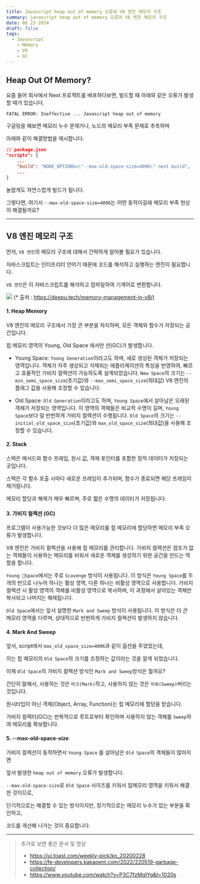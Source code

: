 ```yaml
---
title: Javascript heap out of memory 오류와 V8 엔진 메모리 구조
summary: javascript heap out of memory 오류와 V8 엔진 메모리 구조
date: 06 23 2024
draft: false
tags:
  - Javascript
	- Memory
	- V8
	- GC
---
```


## Heap Out Of Memory?

요즘 들어 회사에서 Next 프로젝트를 배포하다보면, 빌드할 때 아래와 같은 오류가 발생할 때가 있습니다.

`FATAL ERROR: Ineffective ... Javascript heap out of memory`

구글링을 해보면 메모리 누수 문제거나, 노드의 메모리 부족 문제로 추측하며

아래와 같이 해결방법을 제시합니다.

```json
// package.json
"scripts": {
	...
	"build": "NODE_OPTIONS=\"--max-old-space-size=4096\" next build",
	...
}
```

놀랍게도 자연스럽게 빌드가 됩니다.

그렇다면, 여기서 `--max-old-space-size=4096`는 어떤 동작이길래 메모리 부족 현상이 해결될까요?

---

## V8 엔진 메모리 구조

먼저, `V8 엔진`의 메모리 구조에 대해서 간략하게 알아볼 필요가 있습니다.

자바스크립트는 인터프리터 언어기 때문에 코드를 해석하고 실행하는 엔진이 필요합니다.

`V8 엔진`은 이 자바스크립트를 해석하고 컴파일하여 기계어로 변환합니다.

![](https://i.imgur.com/UpLgi07.png)
(\* 출처 : https://deepu.tech/memory-management-in-v8/)

#### 1. Heap Memory

V8 엔진의 메모리 구조에서 가장 큰 부분을 차지하며, 모든 객체와 함수가 저장되는 공간입니다.

힙 메모리 영역의 Young, Old Space 에서만 션(GC)가 발생합니다.

- Young Space: `Young Generation`이라고도 하며, 새로 생성된 객체가 저장되는 영역입니다. 객체가 자주 생성되고 삭제되는 애플리케이션의 특성을 반영하여, 빠르고 효율적인 가비지 컬렉션이 가능하도록 설계되었습니다. `New Space`의 크기는 `--min_semi_space_size`(초기값)와 `--max_semi_space_size`(최대값) V8 엔진의 플래그 값을 사용해 조정할 수 있습니다.

- Old Space: `Old Generation`이라고도 하며, `Young Space`에서 살아남은 오래된 객체가 저장되는 영역입니다. 이 영역의 객체들은 비교적 수명이 길며, `Young Space`보다 덜 빈번하게 가비지 컬렉션이 수행됩니다. `Old Space`의 크기는 `--initial_old_space_size`(초기값)와 `max_old_space_size`(최대값)을 사용해 조정할 수 있습니다.

#### 2. Stack

스택은 메서드와 함수 프레임, 원시 값, 객체 포인터를 포함한 정적 데이터가 저장되는 곳입니다.

스택은 각 함수 호출 시마다 새로운 프레임이 추가되며, 함수가 종료되면 해당 프레임이 제거됩니다.

메모리 할당과 해제가 매우 빠르며, 주로 짧은 수명의 데이터가 저장됩니다.

#### 3. 가비지 컬렉션 (GC)

프로그램이 사용가능한 것보다 더 많은 메모리를 힙 메모리에 할당하면 메모리 부족 오류가 발생합니다.

V8 엔진은 가비지 컬렉션을 사용해 힙 메모리를 관리합니다. 가비지 컬렉션은 참조가 없는 객체들이 사용하는 메모리를 비워서 새로운 객체를 생성하기 위한 공간을 만드는 역할을 합니다.

`Young Space`에서는 주로 `Scavenge` 방식이 사용됩니다. 이 방식은 `Young Space`를 두 개의 반으로 나누어 하나는 활성 영역, 다른 하나는 비활성 영역으로 사용합니다. 가비지 컬렉션 시 활성 영역의 객체를 비활성 영역으로 복사하며, 이 과정에서 살아있는 객체만 복사되고 나머지는 해제됩니다.

`Old Space`에서는 앞서 설명한 `Mark and Sweep` 방식이 사용됩니다. 이 방식은 더 큰 메모리 영역을 다루며, 상대적으로 빈번하게 가비지 컬렉션이 발생하지 않습니다.

#### 4. Mark And Sweep

앞서, script에서 `max_old_space_size=4096`과 같이 옵션을 주었었는데,

이는 힙 메모리의 `Old Space`의 크기를 조정하는 값이라는 것을 알게 되었습니다.

이제 `Old Space`의 가비지 컬렉션 방식인 `Mark and Sweep`방식은 뭘까요?

간단히 말해서, 사용하는 것은 `마크(Mark)`하고, 사용하지 않는 것은 `치워(Sweep)`버리는 것입니다.

원시타입이 아닌 객체(Object, Array, Function)는 힙 메모리에 할당을 받습니다.

가비지 컬렉터(GC)는 반복적으로 루트로부터 확인하며 사용하지 않는 객체를 `Sweep`하여 메모리를 확보합니다.

#### 5. --max-old-space-size

가비지 컬렉션이 동작하면서 `Young Space` 를 살아남은 `Old Space`의 객체들이 많아지면

앞서 발생한 `heap out of memory` 오류가 발생합니다.

`--max-old-space-size`로 `Old Space` 사이즈를 키워서 힙메모리 영역을 키워서 해결한 것이므로,

단기적으로는 해결할 수 있는 방식이지만, 장기적으로는 메모리 누수가 있는 부분을 확인하고,

코드를 개선해 나가는 것이 중요합니다.

---

> 추가로 보면 좋은 문서 및 영상
>
> - https://ui.toast.com/weekly-pick/ko_20200228
> - https://fe-developers.kakaoent.com/2022/220519-garbage-collection/
> - https://www.youtube.com/watch?v=P3C7fzMqIYg&t=1020s
